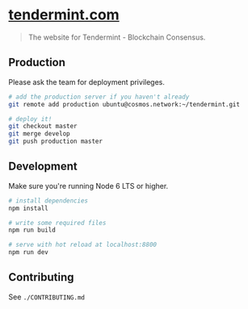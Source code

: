 # [tendermint.com](https://tendermint.com)

> The website for Tendermint - Blockchain Consensus.

## Production

Please ask the team for deployment privileges.

``` bash
# add the production server if you haven't already
git remote add production ubuntu@cosmos.network:~/tendermint.git
```

``` bash
# deploy it!
git checkout master
git merge develop
git push production master
```

## Development

Make sure you're running Node 6 LTS or higher.

``` bash
# install dependencies
npm install

# write some required files
npm run build

# serve with hot reload at localhost:8800
npm run dev
```

## Contributing

See `./CONTRIBUTING.md`
